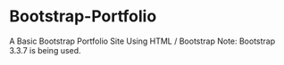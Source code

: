 # Bootstrap-Portfolio
A Basic Bootstrap Portfolio Site Using HTML / Bootstrap
Note: Bootstrap 3.3.7 is being used.
